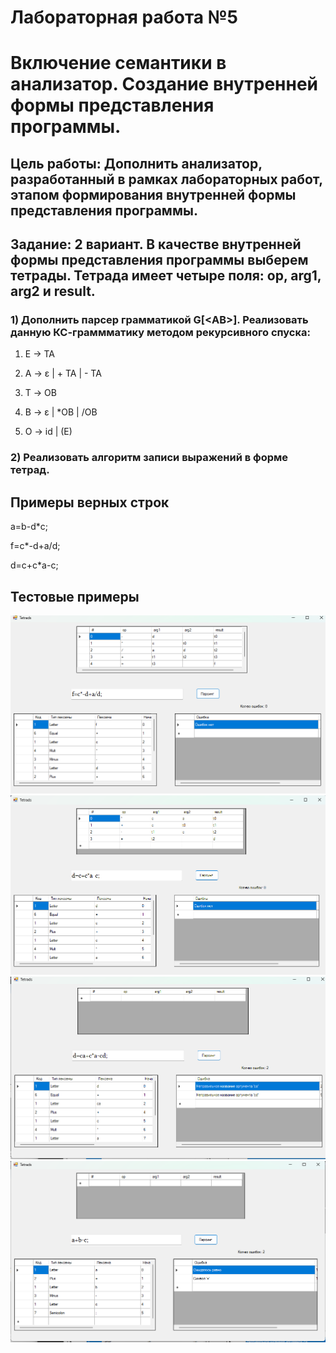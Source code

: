 # Лабораторная работа №5
# Включение семантики в анализатор. Создание внутренней формы представления программы.

## Цель работы: Дополнить анализатор, разработанный в рамках лабораторных работ, этапом формирования внутренней формы представления программы.

## Задание: 2 вариант. В качестве внутренней формы представления программы выберем тетрады. Тетрада имеет четыре поля: op, arg1, arg2 и result.

### 1) Дополнить парсер грамматикой G[<АВ>]. Реализовать данную КС-граммматику методом рекурсивного спуска:

1. E → TA 

2. A → ε | + TA | - TA 

3. T → ОВ 

4. В → ε | *ОВ | /ОВ 

5. О → id | (E) 

### 2) Реализовать алгоритм записи выражений в форме тетрад.

## Примеры верных строк
a=b-d*c;

f=c*-d+a/d;

d=c+c*a-c;

## Тестовые примеры
<img src="ex1.png">
<img src="ex2.png">
<img src="ex3.png">
<img src="ex4.png">

